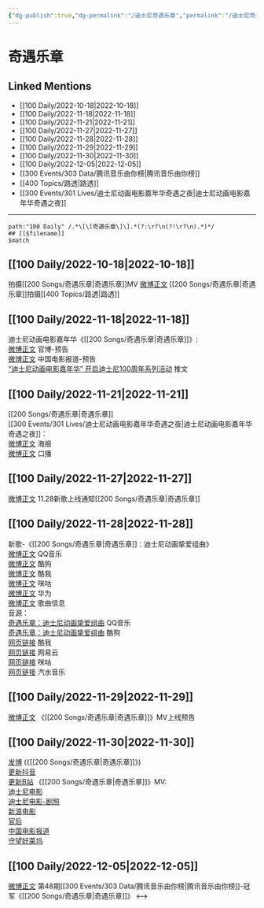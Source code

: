 ```yaml
---
{"dg-publish":true,"dg-permalink":"/迪士尼奇遇乐章","permalink":"/迪士尼奇遇乐章/","title":"奇遇乐章","tags":[null],"created":"2022-11-18T17:27:03.000+08:00","updated":"2023-04-10T15:37:50.000+08:00"}
---
```


# 奇遇乐章

## Linked Mentions
- [[100 Daily/2022-10-18\|2022-10-18]]
- [[100 Daily/2022-11-18\|2022-11-18]]
- [[100 Daily/2022-11-21\|2022-11-21]]
- [[100 Daily/2022-11-27\|2022-11-27]]
- [[100 Daily/2022-11-28\|2022-11-28]]
- [[100 Daily/2022-11-29\|2022-11-29]]
- [[100 Daily/2022-11-30\|2022-11-30]]
- [[100 Daily/2022-12-05\|2022-12-05]]
- [[300 Events/303 Data/腾讯音乐由你榜\|腾讯音乐由你榜]]
- [[400 Topics/路透\|路透]]
- [[300 Events/301 Lives/迪士尼动画电影嘉年华奇遇之夜\|迪士尼动画电影嘉年华奇遇之夜]]


---

```expander
path:"100 Daily" /.*\[\[奇遇乐章\]\].*(?:\r?\n(?!\r?\n).*)*/
## [[$filename]]
$match
```
## [[100 Daily/2022-10-18\|2022-10-18]]
拍摄[[200 Songs/奇遇乐章\|奇遇乐章]]MV
[微博正文](https://weibo.com/detail/4825957603738155) [[200 Songs/奇遇乐章\|奇遇乐章]]拍摄[[400 Topics/路透\|路透]]

## [[100 Daily/2022-11-18\|2022-11-18]]
迪士尼动画电影嘉年华《[[200 Songs/奇遇乐章\|奇遇乐章]]》:  
[微博正文](http://weibo.com/1642553272/Mfzp8mW2g) 官博-预告  
[微博正文](https://weibo.com/1261788454/MfACVhPWw) 中国电影报道-预告  
[“迪士尼动画电影嘉年华” 开启迪士尼100周年系列活动](https://weibo.cn/sinaurl?u=https%3A%2F%2Fmp.weixin.qq.com%2Fs%2FoQwJggPIm1VCb9iupzuPzg) 推文
## [[100 Daily/2022-11-21\|2022-11-21]]
[[200 Songs/奇遇乐章\|奇遇乐章]]  
[[300 Events/301 Lives/迪士尼动画电影嘉年华奇遇之夜\|迪士尼动画电影嘉年华奇遇之夜]]：  
[微博正文](https://m.weibo.cn/1642553272/4838220007211747) 海报  
[微博正文](https://m.weibo.cn/1642553272/4838221261046087) 口播
## [[100 Daily/2022-11-27\|2022-11-27]]
[微博正文](http://weibo.com/5248300719/MgZdtAGH1) 11.28新歌上线通知[[200 Songs/奇遇乐章\|奇遇乐章]]

## [[100 Daily/2022-11-28\|2022-11-28]]
新歌-《[[200 Songs/奇遇乐章\|奇遇乐章]]：迪士尼动画挚爱组曲》  
[微博正文](https://m.weibo.cn/2169129705/4840719217592251) QQ音乐  
[微博正文](https://m.weibo.cn/1665103091/4840719724839063) 酷狗  
[微博正文](https://m.weibo.cn/1738434147/4840718986904693) 酷我  
[微博正文](https://m.weibo.cn/1867028705/4840776376518728) 咪咕  
[微博正文](https://m.weibo.cn/2280893642/4840789371521519) 华为  
[微博正文](https://m.weibo.cn/6466290670/4840723411376009) 歌曲信息  
音源：  
[奇遇乐章：迪士尼动画挚爱组曲](https://weibo.cn/sinaurl?u=https%3A%2F%2Fc.y.qq.com%2Fbase%2Ffcgi-bin%2Fu%3F__%3DZEb5vTfLnKrl) QQ音乐  
[奇遇乐章：迪士尼动画挚爱组曲](https://weibo.cn/sinaurl?u=https%3A%2F%2Ft3.kugou.com%2Fsong.html%3Fid%3Dh2oJP72zFV2) 酷狗  
[网页链接](https://weibo.cn/sinaurl?u=https%3A%2F%2Fm.kuwo.cn%2Fyinyue%2F252589969%3Ff%3Darphone%26t%3Dsinawb%26isstar%3D0) 酷我  
[网页链接](https://weibo.cn/sinaurl?u=http%3A%2F%2F163cn.tv%2FvroGr4) 网易云  
[网页链接](https://weibo.cn/sinaurl?u=http%3A%2F%2Fc.migu.cn%2F00fQDc%3Fifrom%3Dd7ee9f54366f1e02d4fb2ad2170ff3d3) 咪咕  
[网页链接](https://weibo.cn/sinaurl?u=https%3A%2F%2Fmusic.douyin.com%2Fqishui%2Fshare%2Ftrack%3Ftrack_id%3D7170912682148562946) 汽水音乐
## [[100 Daily/2022-11-29\|2022-11-29]]
[微博正文](https://weibo.com/detail/4841241383272596) 《[[200 Songs/奇遇乐章\|奇遇乐章]]》MV上线预告

## [[100 Daily/2022-11-30\|2022-11-30]]
[发博](https://weibo.cn/sinaurl?u=http%3A%2F%2Ft.cn%2FA6KtnRGh) (《[[200 Songs/奇遇乐章\|奇遇乐章]]》)  
[更新抖音](https://weibo.cn/sinaurl?u=http%3A%2F%2Ft.cn%2FA6KcIgmZ)  
[更新B站](https://weibo.cn/sinaurl?u=http%3A%2F%2Ft.cn%2FA6KcIkzh)
《[[200 Songs/奇遇乐章\|奇遇乐章]]》MV:  
[迪士尼电影](https://weibo.cn/sinaurl?u=http%3A%2F%2Ft.cn%2FA6KtEvYE)  
[迪士尼电影-剧照](https://weibo.cn/sinaurl?u=http%3A%2F%2Ft.cn%2FA6KtREHt)  
[新浪电影](https://weibo.cn/sinaurl?u=http%3A%2F%2Ft.cn%2FA6KtRilz)  
[官后](https://weibo.cn/sinaurl?u=http%3A%2F%2Ft.cn%2FA6KtEsT1)  
[中国电影报道](https://weibo.cn/sinaurl?u=http%3A%2F%2Ft.cn%2FA6Kt1H2i)  
[守望好莱坞](https://weibo.cn/sinaurl?u=http%3A%2F%2Ft.cn%2FA6KtnPFU)
## [[100 Daily/2022-12-05\|2022-12-05]]
[微博正文](https://weibo.com/detail/4843301624874963) 第48期[[300 Events/303 Data/腾讯音乐由你榜\|腾讯音乐由你榜]]-冠军《[[200 Songs/奇遇乐章\|奇遇乐章]]》
<-->
